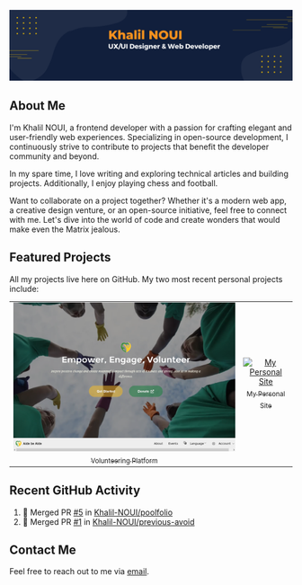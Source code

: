 
![Khalil NOUI's GitHub banner image][banner-image]

## About Me

I'm Khalil NOUI, a frontend developer with a passion for crafting elegant and user-friendly web experiences. Specializing in open-source development, I continuously strive to contribute to projects that benefit the developer community and beyond.

In my spare time, I love writing and exploring technical articles and building projects. Additionally, I enjoy playing chess and football.

Want to collaborate on a project together? Whether it's a modern web app, a creative design venture, or an open-source initiative, feel free to connect with me. Let's dive into the world of code and create wonders that would make even the Matrix jealous.

## Featured Projects

All my projects live here on GitHub. My two most recent personal projects include:

<table>
<tr>
<td align="center">
  <a href="https://github.com/202306-NEA-DZ-FEW/team-nine-capstone">
    <img src="/Aide%20Be%20Aide.png" alt="Volunteer website"> <br/>
    <sub> Volunteering Platform</sub>
  </a>
</td>
<td align="center">
  <a href="https://github.com/Khalil-NOUI/poolfolio">
    <img src="/aide%20be%20aide%20cover%20photo.png" alt="My Personal Site"> <br/>
    <sub>My Personal Site</sub>
  </a>
</td>
</tr>
</table>

## Recent GitHub Activity

<!--START_SECTION:activity-->
1. 🎉 Merged PR [#5](https://github.com/Khalil-NOUI/poolfolio/pull/5) in [Khalil-NOUI/poolfolio](https://github.com/Khalil-NOUI/poolfolio)
2. 🎉 Merged PR [#1](https://github.com/Khalil-NOUI/previous-avoid/pull/1) in [Khalil-NOUI/previous-avoid](https://github.com/Khalil-NOUI/previous-avoid)
<!--END_SECTION:activity-->

## Contact Me

Feel free to reach out to me via [email][email].

<!-- Reference Links -->

[email]: https://mailto:noui.khalil.pr@gmail.com
[banner-image]: https://github.com/Khalil-NOUI/Khalil-NOUI/blob/main/Github%20Banner.png


<!---
Khalil-NOUI/Khalil-NOUI is a ✨ special ✨ repository because its `README.md` (this file) appears on your GitHub profile.
You can click the Preview link to take a look at your changes.
--->
